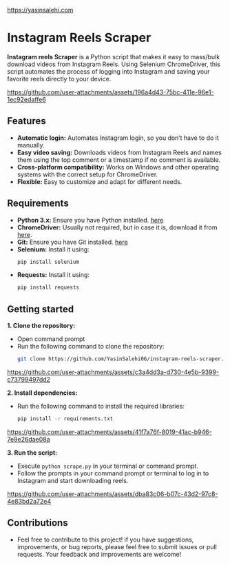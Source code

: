 https://yasinsalehi.com

# Instagram Reels Scraper
**Instagram reels Scraper** is a Python script that makes it easy to mass/bulk download videos from Instagram Reels. Using Selenium ChromeDriver, this script automates the process of logging into Instagram and saving your favorite reels directly to your device.

https://github.com/user-attachments/assets/196a4d43-75bc-411e-96e1-1ec92edaffe6

## Features
- **Automatic login:** Automates Instagram login, so you don’t have to do it manually.
- **Easy video saving:** Downloads videos from Instagram Reels and names them using the top comment or a timestamp if no comment is available.
- **Cross-platform compatibility:** Works on Windows and other operating systems with the correct setup for ChromeDriver.
- **Flexible:** Easy to customize and adapt for different needs.

## Requirements
- **Python 3.x:** Ensure you have Python installed. [here](https://www.python.org/downloads/)
- **ChromeDriver:** Usually not required, but in case it is, download it from [here](https://googlechromelabs.github.io/chrome-for-testing/).
- **Git:** Ensure you have Git installed. [here](https://git-scm.com/download/win)
- **Selenium:** Install it using:
  ```bash
  pip install selenium
- **Requests:** Install it using:
  ```bash
  pip install requests

## Getting started
**1. Clone the repository:**
- Open command prompt
- Run the following command to clone the repository:
  ```bash
  git clone https://github.com/YasinSalehi06/instagram-reels-scraper.git

https://github.com/user-attachments/assets/c3a4dd3a-d730-4e5b-9399-c73799497dd2

**2. Install dependencies:**
- Run the following command to install the required libraries:
  ```bash
  pip install -r requirements.txt

https://github.com/user-attachments/assets/41f7a76f-8019-41ac-b946-7e9e26dae08a

**3. Run the script:**
- Execute ```python scrape.py``` in your terminal or command prompt.
- Follow the prompts in your command prompt or terminal to log in to Instagram and start downloading reels.

https://github.com/user-attachments/assets/dba83c06-b07c-43d2-97c8-4e83bd2a72e4

## Contributions
- Feel free to contribute to this project! if you have suggestions, improvements, or bug reports, please feel free to submit issues or pull requests.  Your feedback and improvements are welcome!
